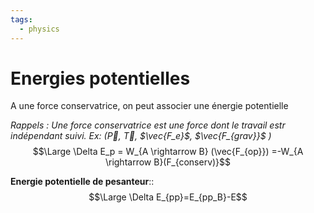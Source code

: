 ```yaml
---
tags:
  - physics
---
```

# Energies potentielles

A une force conservatrice, on peut associer une énergie potentielle

*Rappels : Une force conservatrice est une force dont le travail estr indépendant suivi.
Ex: ($\vec{P}$, $\vec{T}$, $\vec{F_e}$, $\vec{F_{grav}}$ )*
$$\Large \Delta E_p = W_{A \rightarrow B} (\vec{F_{op}}) =-W_{A \rightarrow B}(F_{conserv)}$$

**Energie potentielle de pesanteur**::$$\Large \Delta E_{pp}=E_{pp_B}-E$$
